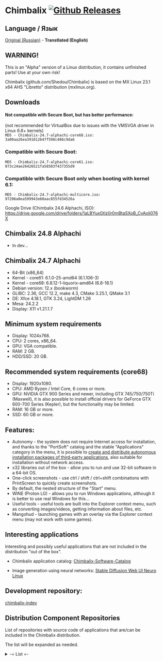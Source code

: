 # Chimbalix [![Github Releases](https://img.shields.io/github/downloads/Shedou/Chimbalix/total.svg)](https://github.com/Shedou/Chimbalix/releases)

## Language / Язык
[Original (Russian)](https://github.com/Shedou/Chimbalix) - **Transtlated (English)**

## WARNING!

This is an "Alpha" version of a Linux distribution, it contains unfinished parts! Use at your own risk!

Chimbalix (github.com/Shedou/Chimbalix) is based on the MX Linux 23.1 x64 AHS "Libretto" distribution (mxlinux.org).

## Downloads

#### Not compatible with Secure Boot, but has better performance:
(not recommended for VirtualBox due to issues with the VMSVGA driver in Linux 6.6+ kernels)\
`MD5 - Chimbalix-24.7-alphachi-core68.iso: 3a00aa26ea391012647f598c486c9da6`

### Compatible with Secure Boot:
`MD5 - Chimbalix-24.7-alphachi-core61.iso: 073c24ae26426521fa58503f437355d9`

### Compatible with Secure Boot only when booting with kernel 6.1:
`MD5 - Chimbalix-24.7-alphachi-multicore.iso: 97206a0ea599943e60aac855fd34526a`

Google Drive (Chimbalix 24.6 Alphachi, ISO): https://drive.google.com/drive/folders/1aLBYuxGtlz0r0mBtaSXoB_CvAoli076X

## Chimbalix 24.8 Alphachi
* In dev...

## Chimbalix 24.7 Alphachi
* 64-Bit (x86_64)
* Kernel - core61: 6.1.0-25-amd64 (6.1.106-3)
* Kernel - core68: 6.8.12-1-liquorix-amd64 (6.8-18.1)
* Debian version: 12.x (bookworm)
* GLIBC: 2.36, GCC 12.2, make 4.3, CMake 3.25.1, QMake 3.1
* DE: Xfce 4.18.1, GTK 3.24, LightDM 1.26
* Mesa: 24.2.2
* Display: X11 v1.21.1.7

## Minimum system requirements
* Display: 1024x768.
* CPU: 2 cores, x86_64.
* GPU: VGA compatible.
* RAM: 2 GB.
* HDD/SSD: 20 GB.

## Recommended system requirements (core68)
* Display: 1920x1080.
* CPU: AMD Ryzen / Intel Core, 6 cores or more.
* GPU: NVIDIA GTX 900 Series and newer, including GTX 745/750/750Ti (Maxwell), it is also possible to install official drivers for GeForce GTX 600-700 Series (Kepler), but the functionality may be limited.
* RAM: 16 GB or more.
* SSD: 60 GB or more.

## Features:
* Autonomy - the system does not require Internet access for installation, and thanks to the "PortSoft" catalog and the stable "Applications" category in the menu, it is possible to [create and distribute autonomous installation packages of third-party applications](https://github.com/Shedou/Chimbalix-Software-Catalog), also suitable for installation without network access.
* x32 libraries out of the box - allow you to run and use 32-bit software in a 64-bit OS.
* One-click screenshots - use ctrl / shift / ctrl+shift combinations with PrintScreen to quickly create screenshots.
* By default, the nested structure of the "Start" menu.
* WINE (Proton LG) - allows you to run Windows applications, although it is better to use real Windows for this...
* Useful tools - useful tools are built into the Explorer context menu, such as converting images/videos, getting information about files, etc.
* Mangohud - launching games with an overlay via the Explorer context menu (may not work with some games).

## Interesting applications
Interesting and possibly useful applications that are not included in the distribution "out of the box".

* Chimbalix application catalog: [Chimbalix-Software-Catalog](https://github.com/Shedou/Chimbalix-Software-Catalog)

* Image generation using neural networks: [Stable Diffusion Web UI Neuro Linux](https://github.com/Shedou/Neuro/tree/main/SD_WEBUI_Neuro_Linux)

## Development repository:

[chimbalix-indev](https://github.com/Shedou/chimbalix-indev)

## Distribution Component Repositories
List of repositories with source code of applications that are/can be included in the Chimbalix distribution.

The list will be expanded as needed.

<details>
<summary>-= List =-</summary>

* Distribution installer: [chimbalix-installer](https://github.com/Shedou/chimbalix-installer)
* Distribution ISO image creator: [chimbalix-snapshot](https://github.com/Shedou/chimbalix-snapshot)
* Baobab disk space analyzer: [chimbalix-baobab](https://github.com/Shedou/chimbalix-baobab)

</details>
